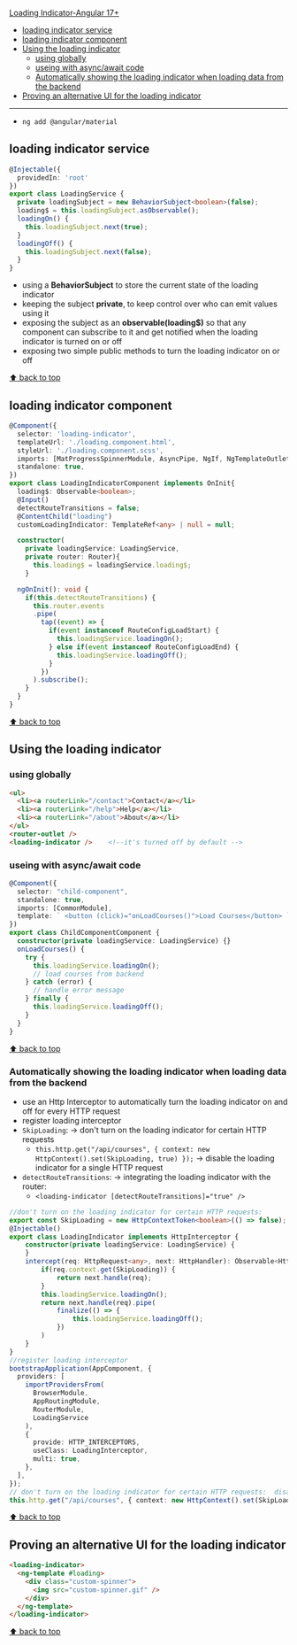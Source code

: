 [Loading Indicator-Angular 17+](#top)

- [loading indicator service](#loading-indicator-service)
- [loading indicator component](#loading-indicator-component)
- [Using the loading indicator](#using-the-loading-indicator)
  - [using globally](#using-globally)
  - [useing with async/await code](#useing-with-asyncawait-code)
  - [Automatically showing the loading indicator when loading data from the backend](#automatically-showing-the-loading-indicator-when-loading-data-from-the-backend)
- [Proving an alternative UI for the loading indicator](#proving-an-alternative-ui-for-the-loading-indicator)

---------------------------------------------------------

- `ng add @angular/material`

## loading indicator service

```ts
@Injectable({
  providedIn: 'root'
})
export class LoadingService {
  private loadingSubject = new BehaviorSubject<boolean>(false);
  loading$ = this.loadingSubject.asObservable();
  loadingOn() {
    this.loadingSubject.next(true);
  }
  loadingOff() {
    this.loadingSubject.next(false);
  }
}
```

- using a **BehaviorSubject** to store the current state of the loading indicator
- keeping the subject **private**, to keep control over who can emit values using it
- exposing the subject as an **observable(loading$)** so that any component can subscribe to it and get notified when the loading indicator is turned on or off
- exposing two simple public methods to turn the loading indicator on or off

[⬆ back to top](#top)

## loading indicator component

```ts
@Component({
  selector: 'loading-indicator',
  templateUrl: './loading.component.html',
  styleUrl: './loading.component.scss',
  imports: [MatProgressSpinnerModule, AsyncPipe, NgIf, NgTemplateOutlet],
  standalone: true,
})
export class LoadingIndicatorComponent implements OnInit{
  loading$: Observable<boolean>;
  @Input()
  detectRouteTransitions = false;
  @ContentChild("loading")
  customLoadingIndicator: TemplateRef<any> | null = null;

  constructor(
    private loadingService: LoadingService,
    private router: Router){
      this.loading$ = loadingService.loading$;
    }

  ngOnInit(): void {
    if(this.detectRouteTransitions) {
      this.router.events
      .pipe(
        tap((event) => {
          if(event instanceof RouteConfigLoadStart) {
            this.loadingService.loadingOn();
          } else if(event instanceof RouteConfigLoadEnd) {
            this.loadingService.loadingOff();
          }
        })
      ).subscribe();
    }
  }
}
```

[⬆ back to top](#top)


## Using the loading indicator

### using globally

```html
<ul>
  <li><a routerLink="/contact">Contact</a></li>
  <li><a routerLink="/help">Help</a></li>
  <li><a routerLink="/about">About</a></li>
</ul>
<router-outlet />
<loading-indicator />    <!--it's turned off by default -->
```

### useing with async/await code

```ts
@Component({
  selector: "child-component",
  standalone: true,
  imports: [CommonModule],
  template: ` <button (click)="onLoadCourses()">Load Courses</button> `,
})
export class ChildComponentComponent {
  constructor(private loadingService: LoadingService) {}
  onLoadCourses() {
    try {
      this.loadingService.loadingOn();
      // load courses from backend
    } catch (error) {
      // handle error message
    } finally {
      this.loadingService.loadingOff();
    }
  }
}
```

[⬆ back to top](#top)

### Automatically showing the loading indicator when loading data from the backend

- use an Http Interceptor to automatically turn the loading indicator on and off for every HTTP request
- register loading interceptor
- `SkipLoading`:  -> don't turn on the loading indicator for certain HTTP requests
  - `this.http.get("/api/courses", { context: new HttpContext().set(SkipLoading, true) });`  -> disable the loading indicator for a single HTTP request
- `detectRouteTransitions`:  -> integrating the loading indicator with the router:
  - `<loading-indicator [detectRouteTransitions]="true" />`

```ts
//don't turn on the loading indicator for certain HTTP requests:
export const SkipLoading = new HttpContextToken<boolean>(() => false);
@Injectable()
export class LoadingIndicator implements HttpInterceptor {
    constructor(private loadingService: LoadingService) {
    }
    intercept(req: HttpRequest<any>, next: HttpHandler): Observable<HttpEvent<any>> {
        if(req.context.get(SkipLoading)) {
            return next.handle(req);
        }
        this.loadingService.loadingOn();
        return next.handle(req).pipe(
            finalize(() => {
                this.loadingService.loadingOff();
            })
        )
    }
}
//register loading interceptor
bootstrapApplication(AppComponent, {
  providers: [
    importProvidersFrom(
      BrowserModule,
      AppRoutingModule,
      RouterModule,
      LoadingService
    ),
    {
      provide: HTTP_INTERCEPTORS,
      useClass: LoadingInterceptor,
      multi: true,
    },
  ],
});
// don't turn on the loading indicator for certain HTTP requests:  disable the loading indicator for a single HTTP request
this.http.get("/api/courses", { context: new HttpContext().set(SkipLoading, true) });
```

[⬆ back to top](#top)

## Proving an alternative UI for the loading indicator

```html
<loading-indicator>
  <ng-template #loading>
    <div class="custom-spinner">
      <img src="custom-spinner.gif" />
    </div>
  </ng-template>
</loading-indicator>
```

[⬆ back to top](#top)

